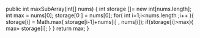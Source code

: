 public int maxSubArray(int[] nums) {
int storage []=  new int[nums.length];
int max  =  nums[0];
storage[0 ] =  nums[0];
for( int i=1;i<nums.length ;i++  ){
storage[i] =  Math.max( storage[i-1]+nums[i] ,  nums[i]);
if(storage[i]>max){
max=  storage[i];
}
}
return max;
}